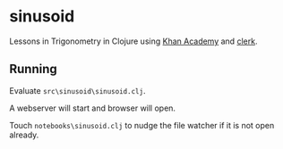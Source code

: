 # sinusoid

Lessons in Trigonometry in Clojure using [Khan Academy](https://www.khanacademy.org/math/trigonometry) and [clerk](https://github.com/nextjournal/clerk).

## Running

Evaluate `src\sinusoid\sinusoid.clj`.

A webserver will start and browser will open.

Touch `notebooks\sinusoid.clj` to nudge the file watcher if it is not open already.
